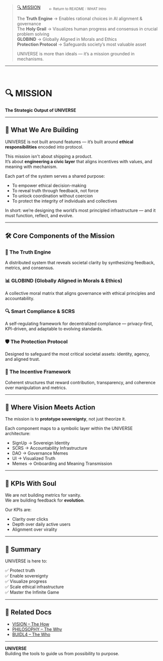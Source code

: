 > [🔍 MISSION](../README.md#🔍-mission--the-what) &nbsp;&nbsp;&nbsp;&nbsp;&nbsp; <sub>← Return to README : WHAT Intro</sub>  
>  
> The **Truth Engine** → Enables rational choices in AI alignment & governance  
> The **Holy Grail** → Visualizes human progress and consensus in crucial problem solving  
> **GLOBIND** → Globally Aligned in Morals and Ethics  
> **Protection Protocol** → Safeguards society’s most valuable asset  
>  
> UNIVERSE is more than ideals — it’s a mission grounded in mechanisms.

---

<br>

# 🔍 MISSION  
**The Strategic Output of UNIVERSE**

---

## 🎯 What We Are Building

UNIVERSE is not built around features — it’s built around **ethical responsibilities** encoded into protocol.  

This mission isn't about shipping a product.  
It’s about **engineering a civic layer** that aligns incentives with values, and meaning with mechanism.

Each part of the system serves a shared purpose:

- To empower ethical decision-making  
- To reveal truth through feedback, not force  
- To unlock coordination without coercion  
- To protect the integrity of individuals and collectives

In short: we’re designing the world’s most principled infrastructure — and it must function, reflect, and evolve.

---

## 🛠️ Core Components of the Mission

### 🧠 The Truth Engine  
A distributed system that reveals societal clarity by synthesizing feedback, metrics, and consensus.

### 📊 GLOBIND (Globally Aligned in Morals & Ethics)  
A collective moral matrix that aligns governance with ethical principles and accountability.

### 🔍 Smart Compliance & SCRS  
A self-regulating framework for decentralized compliance — privacy-first, KPI-driven, and adaptable to evolving standards.

### 🛡️ The Protection Protocol  
Designed to safeguard the most critical societal assets: identity, agency, and aligned trust.

### 🌱 The Incentive Framework  
Coherent structures that reward contribution, transparency, and coherence over manipulation and metrics.

---

## 🧪 Where Vision Meets Action

The mission is to **prototype sovereignty**, not just theorize it.

Each component maps to a symbolic layer within the UNIVERSE architecture:
- SignUp → Sovereign Identity  
- SCRS → Accountability Infrastructure  
- DAO → Governance Memes  
- UI → Visualized Truth  
- Memes → Onboarding and Meaning Transmission

---

## 📐 KPIs With Soul

We are not building metrics for vanity.  
We are building feedback for **evolution**.

Our KPIs are:
- Clarity over clicks  
- Depth over daily active users  
- Alignment over virality

---

## 📌 Summary

UNIVERSE is here to:

✅ Protect truth  
✅ Enable sovereignty  
✅ Visualize progress  
✅ Scale ethical infrastructure  
✅ Master the Infinite Game

---

## 🧠 Related Docs

- [VISION – The How](VISION.md)  
- [PHILOSOPHY – The Why](PHILOSOPHY.md)  
- [BUIDL4 – The Who](BUIDL4.md)

---

**UNIVERSE**  
Building the tools to guide us from possibility to purpose.
